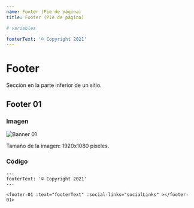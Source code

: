 ```yaml
---
name: Footer (Pie de página)
title: Footer (Pie de página)

# variables

footerText: '© Copyright 2021'
---
```


# Footer

Sección en la parte inferior de un sitio. 

## Footer 01

### Imagen

![Banner 01](~@assets/banner-01.png "Banner 01")

Tamaño de la imagen: 1920x1080 píxeles.

### Código

```
---
footerText: '© Copyright 2021'
---

<footer-01 :text="footerText" :social-links="socialLinks" ></footer-01>

```